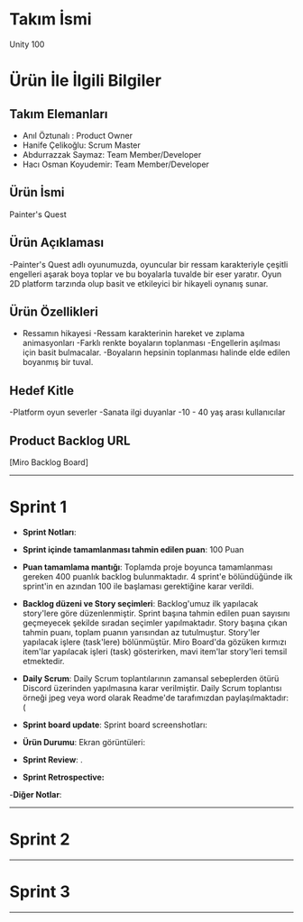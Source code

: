 # **Takım İsmi**

Unity 100

# Ürün İle İlgili Bilgiler

## Takım Elemanları

- Anıl Öztunalı : Product Owner
- Hanife Çelikoğlu: Scrum Master
- Abdurrazzak Saymaz: Team Member/Developer
- Hacı Osman Koyudemir: Team Member/Developer

## Ürün İsmi
Painter's Quest


## Ürün Açıklaması
-Painter's Quest adlı oyunumuzda, oyuncular bir ressam karakteriyle çeşitli engelleri aşarak boya toplar ve bu boyalarla tuvalde bir eser yaratır. Oyun 2D platform tarzında olup basit ve etkileyici bir  hikayeli oynanış sunar. 
## Ürün Özellikleri
- Ressamın hikayesi
-Ressam karakterinin hareket ve zıplama animasyonları
-Farklı renkte boyaların toplanması
-Engellerin aşılması için basit bulmacalar.
-Boyaların hepsinin toplanması halinde elde edilen boyanmış bir tuval.

## Hedef Kitle
-Platform oyun severler
-Sanata ilgi duyanlar
-10 - 40 yaş arası kullanıcılar


## Product Backlog URL

[Miro Backlog Board]

---

# Sprint 1
- **Sprint Notları**: 

- **Sprint içinde tamamlanması tahmin edilen puan**: 100 Puan

- **Puan tamamlama mantığı**: Toplamda proje boyunca tamamlanması gereken 400 puanlık backlog bulunmaktadır. 4 sprint'e bölündüğünde ilk sprint'in en azından 100 ile başlaması gerektiğine karar verildi.

- **Backlog düzeni ve Story seçimleri**: Backlog'umuz ilk yapılacak story'lere göre düzenlenmiştir. Sprint başına tahmin edilen puan sayısını geçmeyecek şekilde sıradan seçimler yapılmaktadır. Story başına çıkan tahmin puanı, toplam puanın yarısından az tutulmuştur. Story'ler yapılacak işlere (task'lere) bölünmüştür. Miro Board'da gözüken kırmızı item'lar yapılacak işleri (task) gösterirken, mavi item'lar story'leri temsil etmektedir.



- **Daily Scrum**: Daily Scrum toplantılarının zamansal sebeplerden ötürü Discord üzerinden  yapılmasına karar verilmiştir. Daily Scrum toplantısı örneği jpeg veya word olarak Readme'de tarafımızdan paylaşılmaktadır: (

- **Sprint board update**: Sprint board screenshotları: 


- **Ürün Durumu**: Ekran görüntüleri:
 

- **Sprint Review**: 
.

- **Sprint Retrospective:**


-**Diğer Notlar**:

---

# Sprint 2


---

# Sprint 3

---
